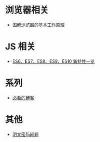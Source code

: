 <!--
 * @Author: your name
 * @Date: 2020-12-28 14:34:48
 * @LastEditTime: 2020-12-28 14:39:25
 * @LastEditors: Please set LastEditors
 * @Description: In User Settings Edit
 * @FilePath: \blogs\README.md
-->

# 浏览器相关

- [图解浏览器的基本工作原理](https://zhuanlan.zhihu.com/p/47407398)

# JS 相关

- [ES6、ES7、ES8、ES9、ES10 新特性一览](https://juejin.im/post/6844903811622912014#heading-26)

# 系列

- [必看的博客](https://github.com/amandakelake/blog)

# 其他

- [明文密码问题](https://www.zhihu.com/question/266789643)
